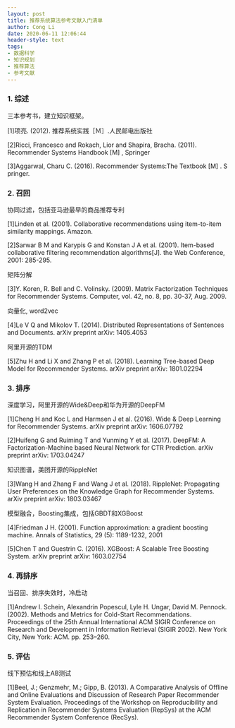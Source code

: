```yaml
---
layout: post
title: 推荐系统算法参考文献入门清单
author: Cong Li
date: 2020-06-11 12:06:44
header-style: text
tags:
- 数据科学
- 知识规划
- 推荐算法
- 参考文献
---
```

### 1. 综述

三本参考书，建立知识框架。

  [1]项亮. (2012). 推荐系统实践［Ｍ］.人民邮电出版社

  [2]Ricci, Francesco and Rokach, Lior and Shapira, Bracha. (2011). Recommender Systems Handbook [M] , Springer

  [3]Aggarwal, Charu C. (2016). Recommender Systems:The Textbook [M] . Springer.

### 2. 召回

协同过滤，包括亚马逊最早的商品推荐专利

  [1]Linden et al. (2001). Collaborative recommendations using item-to-item similarity mappings. Amazon.

  [2]Sarwar B M and Karypis G and Konstan J A et al. (2001). Item-based collaborative filtering recommendation algorithms[J]. the Web Conference, 2001: 285-295.

  矩阵分解

  [3]Y. Koren, R. Bell and C. Volinsky. (2009). Matrix Factorization Techniques for Recommender Systems. Computer, vol. 42, no. 8, pp. 30-37, Aug. 2009.

  向量化, word2vec

  [4]Le V Q and Mikolov T. (2014). Distributed Representations of Sentences and Documents. arXiv preprint arXiv: 1405.4053

阿里开源的TDM

[5]Zhu H and Li X and Zhang P et al. (2018). Learning Tree-based Deep Model for Recommender Systems. arXiv preprint arXiv: 1801.02294

### 3. 排序

深度学习，阿里开源的Wide&Deep和华为开源的DeepFM

  [1]Cheng H and Koc L and Harmsen J et al. (2016). Wide & Deep Learning for Recommender Systems. arXiv preprint arXiv: 1606.07792

  [2]Huifeng G and Ruiming T and Yunming Y et al. (2017). DeepFM: A Factorization-Machine based Neural Network for CTR Prediction. arXiv preprint arXiv: 1703.04247

  知识图谱，美团开源的RippleNet

  [3]Wang H and Zhang F and Wang J et al. (2018). RippleNet: Propagating User Preferences on the Knowledge Graph for Recommender Systems. arXiv preprint arXiv: 1803.03467

  模型融合，Boosting集成，包括GBDT和XGBoost

  [4]Friedman J H. (2001). Function approximation: a gradient boosting machine. Annals of Statistics, 29 (5): 1189-1232, 2001

  [5]Chen T and Guestrin C. (2016). XGBoost: A Scalable Tree Boosting System. arXiv preprint arXiv: 1603.02754

### 4. 再排序

当召回、排序失效时，冷启动

[1]Andrew I. Schein, Alexandrin Popescul, Lyle H. Ungar, David M. Pennock. (2002). Methods and Metrics for Cold-Start Recommendations. Proceedings of the 25th Annual International ACM SIGIR Conference on Research and Development in Information Retrieval (SIGIR 2002). New York City, New York: ACM. pp. 253–260.

### 5. 评估

线下预估和线上AB测试

[1]Beel, J.; Genzmehr, M.; Gipp, B. (2013). A Comparative Analysis of Offline and Online Evaluations and Discussion of Research Paper Recommender System Evaluation. Proceedings of the Workshop on Reproducibility and Replication in Recommender Systems Evaluation (RepSys) at the ACM Recommender System Conference (RecSys).
